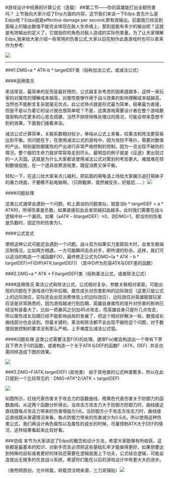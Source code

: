 #游戏设计中经典的计算公式（连载）
##第二节——你的英雄能打出全额伤害吗？
上节我向大家介绍了Ehp方面的内容，这节我们来谈一下Edps.首先什么是Edps呢？Edps就是effective damage per second,即有效输出。前面我已经说到面板上的输出数值不能完全体现在敌人生命值上，那到底能有多少的输出呢？这就是有效输出的定义了，它就指你的角色对敌人造成的实际伤害量。为了让大家理解Edps,我来给大家介绍一些常用的伤害公式,大家以后在制作此类游戏时也可以拿来作为参考:

![](http://ww1.sinaimg.cn/mw600/8efd1f6fgw1dzgobgnkf1j.jpg)



***

###1.DMG=a * ATK-b * targetDEF类（俗称加法公式，或减法公式）

####适用情况





老话常说，最简单的反而是最好用的，公式越复杂考虑的因素就越多，这样一来玩家的对属性的理解成本越高，对属性能够作用于战斗效果的影响理解成本就越高，当然也不能断言复杂就毫无优点。此公式特点就是形式最为简单，结果最为直接，但是不是以为着它的设计就也很简单呢？不是，这类游戏需要设计者在整个游戏数值架构内花更多的心思去搭建。当然不排除特殊处理过的情况，可能会带来意想不到的效果，下面我们接着来谈。

减法公式计算简单，关联系数相对较少，单纯从公式上来看，较乘法和除法更容易达到平衡。但问题在于，在使用减法公式的游戏中，因为攻防不等价，需要对数值的产出，特别是防御属性的产出进行非常严格控制的控制。因为一旦出现不破防的情况，整个服的生命力就非常容易走到尽头。最明显的例子就是《征途》里出现过的一人灭国。这就是为什么大家都说使用减法公式对策划的考验更大。难就难在控制数值投放，在一个道具收费游戏里，既促消费又保平衡。

轻松一下，在这儿给大家来点儿福利，把前面的萌龟请上场给大家展示追打萌妹子的暴力场面，不要瞧不起电脑啊。（只顾截屏，竟然被反杀，好尴尬......）![](http://b174.photo.store.qq.com/psb?/V1000cAq0rKbWf/HtXrwGIurHFRS7U0dkcYnvAJeWvrY..Rd0yBn*gO3WM!/b/dCz1t2cvIAAA&bo=zAIYAgAAAAABAPM!&rf=viewer_4)

####问题处理

这类公式通常会遇到一个问题，和上面谈的问题类似，就是当b * targetDEF > a * ATK时，所得伤害是负数，如果直接扣血会发现越扣血越多。此时我们需要在战斗逻辑中补一个漏洞。如果（a*ATK – b*targetDEF）≤0，则DMG=1。即当你的伤害是负数时，固定你的伤害为1。

####公式变式

使用这种公式可能还会遇到一个问题。战斗双方如果实力差距较大时，会发生极端压制情况，比如两方相遇，一方可能瞬间击杀对手，即所谓的秒杀。这样，我们可以适当的构造一个减函数F(X)，最终修正公式为DMG=(a * ATK – b * targetDEF)*F(Diff(ATK,targetDEF))          （其中Diff为形容ATK与DEF差的函数）

###2.DMG=a * ATK * F(targetDEF)类（俗称乘法公式，或者除法公式）

####适用情况
乘法公式和除法公式，公式相对复杂，参数关联相对紧密。可能出现的问题在于游戏进行到中后期，属性成长对伤害影响的边际效应（这里只是公式上的边际效应，实际还会出现消费体验上的边际效应），边际效应对英雄联盟玩家应该是非常熟悉的，因为游戏越进行到后期，英雄自身属性的提升对伤害的影响已经没有装备大了。比如一把暴风之剑加45点攻击，而英雄自身只提升几点攻击，所以属性成长后期已经不能影响战局的发展了，但这个相对好解决一些，数值成长曲线部分也会谈到。但最关键的，乘法和除法都不会出现不破防这个问题，对于数值投放控制的要求没有那么严格。上手难度比减法公式低。

####问题处理
这类公式需要注意F(X)的处理。通常F(x)都会构造出一个带有下界且下界大于0的函数，或者构造一个关于ATK与DEF的函数F（ATK，DEF）并且也需同样造成下图的效果。

![](http://b175.photo.store.qq.com/psb?/V1000cAq0rKbWf/4hsuQBDoISa9*oGxbb29OWyS7P193aNI1TvudnI4BfQ!/b/dNcSVWjfGgAA&bo=LAI1ASwCNQEBACc!&rf=viewer_4)

###3.DMG=F(ATK,targetDEF)  (其他类）
由于其他类的公式种类繁多，所以在此只提到一个比较常见的：DMG=ATK^2/(ATK + targetDEF)

![](http://s10.sinaimg.cn/mw690/9f56a65ftx6BeFtKaYF19&690)

如图所示，红线代表伤害关于攻击力的函数曲线，橙黄色代表伤害关于防御力的函数曲线。从这两个函数分析得出，当攻击方攻击力大于防御方防御力时，曲线接近直线既每点攻击力带来的伤害增益为1点。当防御方小于攻击方攻击力时，曲线接近直线既从普遍情况来看，每点防御力带来的伤害减少为0.5点。所以使用这种伤害公式，我们再设计角色属性以及属性的成长的时候，尽量控制ATK大于DEF的情况，这样结果看起来比较好看。

###总结
本节为大家讲述了Edps的概念和设计方法，希望大家能够有所收获。这些都是最基本的知识，对新手而言必须把这些基础扎牢才能做得更好。如果想要达到特殊的目标或者更好的体验还需要在逻辑层面上下功夫，公式结合逻辑，可能会造就出无限多的优良战斗系统，希望你们能在以后的游戏设计中有更大大的进步。


（泰然网原创，允许转载，转载须注明来源，三刀哥镇贴）![](http://b174.photo.store.qq.com/psb?/V1000cAq0rKbWf/mzr.tzYNlwkeiEwLvGgGjNsbs.9ov44ycwbgEMrUSO4!/b/dPvjt2eaHAAA&bo=RwJXAUcCVwEBACc!&rf=viewer_4)



